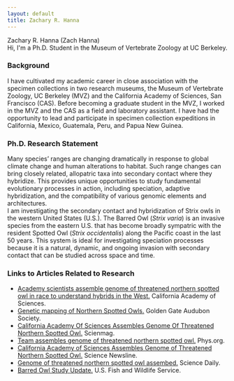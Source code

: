 ```yaml
---
layout: default
title: Zachary R. Hanna
---
```

Zachary R. Hanna (Zach Hanna)  
Hi, I'm a Ph.D. Student in the Museum of Vertebrate Zoology at UC Berkeley.

### Background
I have cultivated my academic career in close association with the specimen collections in two research museums, the Museum of Vertebrate Zoology, UC Berkeley (MVZ) and the California Academy of Sciences, San Francisco (CAS). Before becoming a graduate student in the MVZ, I worked in the MVZ and the CAS as a field and laboratory assistant. I have had the opportunity to lead and participate in specimen collection expeditions in California, Mexico, Guatemala, Peru, and Papua New Guinea.

### Ph.D. Research Statement 
Many species’ ranges are changing dramatically in response to global climate change and human alterations to habitat. Such range changes can bring closely related, allopatric taxa into secondary contact where they hybridize. This provides unique opportunities to study fundamental evolutionary processes in action, including speciation, adaptive hybridization, and the compatibility of various genomic elements and architectures.  
I am investigating the secondary contact and hybridization of Strix owls in the western United States (U.S.). The Barred Owl (*Strix varia*) is an invasive species from the eastern U.S. that has become broadly sympatric with the resident Spotted Owl (*Strix occidentalis*) along the Pacific coast in the last 50 years. This system is ideal for investigating speciation processes because it is a natural, dynamic, and ongoing invasion with secondary contact that can be studied across space and time.  

### Links to Articles Related to Research
* [Academy scientists assemble genome of threatened northern spotted owl in race to understand hybrids in the West.](https://www.calacademy.org/press/releases/academy-scientists-assemble-genome-of-threatened-northern-spotted-owl-in-race-to) California Academy of Sciences.  
* [Genetic mapping of Northern Spotted Owls.](https://goldengateaudubon.org/blog-posts/genetic-mapping-spotted-owls/) Golden Gate Audubon Society.  
* [California Academy Of Sciences Assembles Genome Of Threatened Northern Spotted Owl.](https://scienmag.com/california-academy-of-sciences-assembles-genome-of-threatened-northern-spotted-owl/) Scienmag.  
* [Team assembles genome of threatened northern spotted owl.](https://phys.org/news/2017-09-team-genome-threatened-northern-owl.html) Phys.org.  
* [California Academy of Sciences Assembles Genome of Threatened Northern Spotted Owl.](http://www.sciencenewsline.com/news/2017090517530008.html) Science Newsline.  
* [Genome of threatened northern spotted owl assembed.](https://www.sciencedaily.com/releases/2017/09/170905111407.htm) Science Daily.  
* [Barred Owl Study Update.](https://www.fws.gov/oregonfwo/articles.cfm?id=149489616) U.S. Fish and Wildlife Service.  
